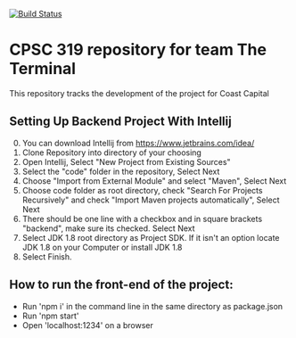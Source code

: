 [![Build Status](https://travis-ci.org/CPSC319-2017w1/coast.the-terminal.svg?branch=master)](https://travis-ci.org/CPSC319-2017w1/coast.the-terminal)

# CPSC 319 repository for team The Terminal

This repository tracks the development of the project for Coast Capital

## Setting Up Backend Project With Intellij
0. You can download Intellij from https://www.jetbrains.com/idea/
1. Clone Repository into directory of your choosing
2. Open Intellij, Select "New Project from Existing Sources"
3. Select the "code" folder in the repository, Select Next
4. Choose "Import from External Module" and select "Maven", Select Next
5. Choose code folder as root directory, check "Search For Projects Recursively" and check "Import Maven projects automatically", Select Next
6. There should be one line with a checkbox and in square brackets "backend", make sure its checked. Select Next
7. Select JDK 1.8 root directory as Project SDK. If it isn't an option locate JDK 1.8 on your Computer or install JDK 1.8
8. Select Finish.

## How to run the front-end of the project:
* Run 'npm i' in the command line in the same directory as package.json
* Run 'npm start'
* Open 'localhost:1234' on a browser
